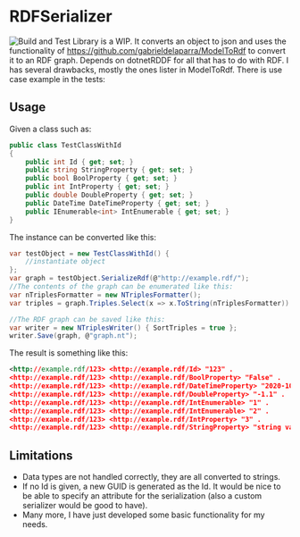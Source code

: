# RDFSerializer
![Build and Test](https://github.com/gabrieldelaparra/RdfSerializer/workflows/Build%20and%20Test/badge.svg)
Library is a WIP. It converts an object to json and uses the functionality of https://github.com/gabrieldelaparra/ModelToRdf to convert it to an RDF graph. 
Depends on dotnetRDDF for all that has to do with RDF.
I has several drawbacks, mostly the ones lister in ModelToRdf. There is use case example in the tests: 

## Usage
Given a class such as:
``` csharp 
public class TestClassWithId
{
    public int Id { get; set; }
    public string StringProperty { get; set; }
    public bool BoolProperty { get; set; }
    public int IntProperty { get; set; }
    public double DoubleProperty { get; set; }
    public DateTime DateTimeProperty { get; set; }
    public IEnumerable<int> IntEnumerable { get; set; }      
}
```

The instance can be converted like this:
``` csharp
var testObject = new TestClassWithId() {
    //instantiate object
};
var graph = testObject.SerializeRdf(@"http://example.rdf/");
//The contents of the graph can be enumerated like this:
var nTriplesFormatter = new NTriplesFormatter();
var triples = graph.Triples.Select(x => x.ToString(nTriplesFormatter))

//The RDF graph can be saved like this:
var writer = new NTriplesWriter() { SortTriples = true };
writer.Save(graph, @"graph.nt");
```

The result is something like this:
``` rdf
<http://example.rdf/123> <http://example.rdf/Id> "123" .
<http://example.rdf/123> <http://example.rdf/BoolProperty> "False" .
<http://example.rdf/123> <http://example.rdf/DateTimeProperty> "2020-10-25 13:24:25" .
<http://example.rdf/123> <http://example.rdf/DoubleProperty> "-1.1" .
<http://example.rdf/123> <http://example.rdf/IntEnumerable> "1" .
<http://example.rdf/123> <http://example.rdf/IntEnumerable> "2" .
<http://example.rdf/123> <http://example.rdf/IntProperty> "3" .
<http://example.rdf/123> <http://example.rdf/StringProperty> "string value" .
```

## Limitations
- Data types are not handled correctly, they are all converted to strings.
- If no Id is given, a new GUID is generated as the Id. It would be nice to be able to specify an attribute for the serialization (also a custom serializer would be good to have).
- Many more, I have just developed some basic functionality for my needs.
